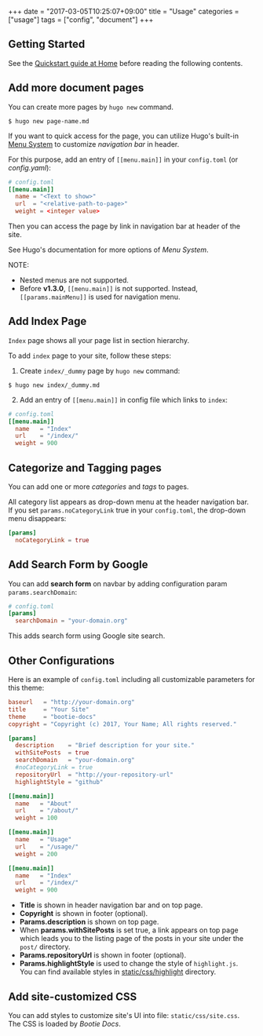 +++
date = "2017-03-05T10:25:07+09:00"
title = "Usage"
categories = ["usage"]
tags = ["config", "document"]
+++

## Getting Started

See the [Quickstart guide at Home](../#quickstart) before reading the following contents.

## Add more document pages

You can create more pages by `hugo new` command.

```
$ hugo new page-name.md
```

If you want to quick access for the page, you can utilize Hugo's built-in
[Menu System](https://gohugo.io/extras/menus/) to customize _navigation bar_ in
header.

For this purpose, add an entry of `[[menu.main]]` in your `config.toml` (or
_config.yaml_):

```toml
# config.toml
[[menu.main]]
  name = "<Text to show>"
  url  = "<relative-path-to-page>"
  weight = <integer value>
```

Then you can access the page by link in navigation bar at header of the site.

See Hugo's documentation for more options of _Menu System_.

NOTE:

- Nested menus are not supported.
- Before **v1.3.0**, `[[menu.main]]` is not supported. Instead,
`[[params.mainMenu]]` is used for navigation menu.

## Add Index Page

`Index` page shows all your page list in section hierarchy.

To add `index` page to your site, follow these steps:

1) Create `index/_dummy` page by `hugo new` command:

```
$ hugo new index/_dummy.md
```

2) Add an entry of `[[menu.main]]` in config file which links to `index`:

```toml
# config.toml
[[menu.main]]
  name   = "Index"
  url    = "/index/"
  weight = 900
```

## Categorize and Tagging pages

You can add one or more _categories_ and _tags_ to pages.

All category list appears as drop-down menu at the header navigation bar.  
If you set `params.noCategoryLink` true in your `config.toml`, the drop-down menu disappears:

```toml
[params]
  noCategoryLink = true
```

## Add Search Form by Google

You can add **search form** on navbar by adding configuration param `params.searchDomain`:

```toml
# config.toml
[params]
  searchDomain = "your-domain.org"
```

This adds search form using Google site search.

## Other Configurations

Here is an example of `config.toml` including all customizable parameters for this
theme:

```toml
baseurl   = "http://your-domain.org"
title     = "Your Site"
theme     = "bootie-docs"
copyright = "Copyright (c) 2017, Your Name; All rights reserved."

[params]
  description    = "Brief description for your site."
  withSitePosts  = true
  searchDomain   = "your-domain.org"
  #noCategoryLink = true
  repositoryUrl  = "http://your-repository-url"
  highlightStyle = "github"

[[menu.main]]
  name   = "About"
  url    = "/about/"
  weight = 100

[[menu.main]]
  name   = "Usage"
  url    = "/usage/"
  weight = 200

[[menu.main]]
  name   = "Index"
  url    = "/index/"
  weight = 900
```

* **Title** is shown in header navigation bar and on top page.
* **Copyright** is shown in footer (optional).
* **Params.description** is shown on top page.
* When **params.withSitePosts** is set true, a link appears on top page which leads
you to the listing page of the posts in your site under the `post/` directory.
* **Params.repositoryUrl** is shown in footer (optional).
* **Params.highlightStyle** is used to change the style of `highlight.js`.  
You can find available styles in
[static/css/highlight](https://github.com/progrhyme/hugo-theme-bootie-docs/tree/master/static/css/highlight)
directory.

## Add site-customized CSS

You can add styles to customize site's UI into file: `static/css/site.css`.  
The CSS is loaded by _Bootie Docs_.
